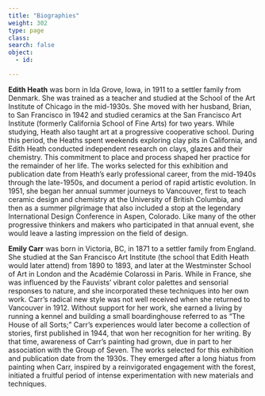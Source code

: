 ```yaml
---
title: "Biographies"
weight: 302
type: page
class:
search: false
object:
  - id:

---
```

**Edith Heath** was born in Ida Grove, Iowa, in 1911 to a settler family from Denmark. She was trained as a teacher and studied at the School of the Art Institute of Chicago in the mid-1930s. She moved with her husband, Brian, to San Francisco in 1942 and studied ceramics at the San Francisco Art Institute (formerly California School of Fine Arts) for two years. While studying, Heath also taught art at a progressive cooperative school. During this period, the Heaths spent weekends exploring clay pits in California, and Edith Heath conducted independent research on clays, glazes and their chemistry. This commitment to place and process shaped her practice for the remainder of her life. The works selected for this exhibition and publication date from Heath’s early professional career, from the mid-1940s through the late-1950s, and document a period of rapid artistic evolution. In 1951, she began her annual summer journeys to Vancouver, first to teach ceramic design and chemistry at the University of British Columbia, and then as a summer pilgrimage that also included a stop at the legendary International Design Conference in Aspen, Colorado. Like many of the other progressive thinkers and makers who participated in that annual event, she would leave a lasting impression on the field of design.

**Emily Carr** was born in Victoria, BC, in 1871 to a settler family from England. She studied at the San Francisco Art Institute (the school that Edith Heath would later attend) from 1890 to 1893, and later at the Westminster School of Art in London and the Académie Colarossi in Paris. While in France, she was influenced by the Fauvists’ vibrant color palettes and sensorial responses to nature, and she incorporated these techniques into her own work. Carr’s radical new style was not well received when she returned to Vancouver in 1912. Without support for her work, she earned a living by running a kennel and building a small boardinghouse referred to as “The House of all Sorts;” Carr’s experiences would later become a collection of stories, first published in 1944, that won her recognition for her writing. By that time, awareness of Carr’s painting had grown, due in part to her association with the Group of Seven. The works selected for this exhibition and publication date from the 1930s. They emerged after a long hiatus from painting when Carr, inspired by a reinvigorated engagement with the forest, initiated a fruitful period of intense experimentation with new materials and techniques.
